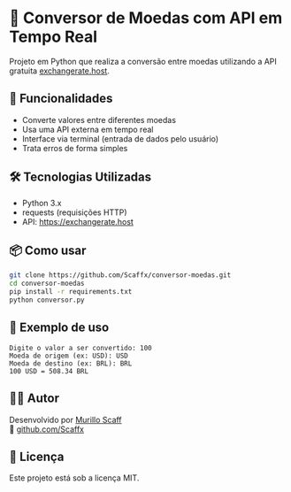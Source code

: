 # 💸 Conversor de Moedas com API em Tempo Real

Projeto em Python que realiza a conversão entre moedas utilizando a API gratuita [exchangerate.host](https://exchangerate.host).

## 🚀 Funcionalidades

- Converte valores entre diferentes moedas
- Usa uma API externa em tempo real
- Interface via terminal (entrada de dados pelo usuário)
- Trata erros de forma simples

## 🛠️ Tecnologias Utilizadas

- Python 3.x
- requests (requisições HTTP)
- API: https://exchangerate.host

## 📦 Como usar

```bash
git clone https://github.com/Scaffx/conversor-moedas.git
cd conversor-moedas
pip install -r requirements.txt
python conversor.py
```

## 🧠 Exemplo de uso

```
Digite o valor a ser convertido: 100
Moeda de origem (ex: USD): USD
Moeda de destino (ex: BRL): BRL
100 USD = 508.34 BRL
```

## 👨‍💻 Autor

Desenvolvido por [Murillo Scaff](https://www.linkedin.com/in/murillo-scaff-754b3b273/)  
🔗 [github.com/Scaffx](https://github.com/Scaffx)

## 📝 Licença

Este projeto está sob a licença MIT.